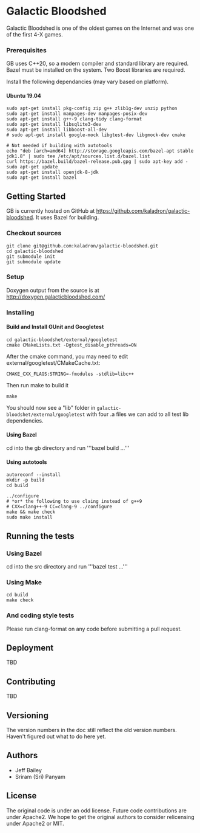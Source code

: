 # Galactic Bloodshed

Galactic Bloodshed is one of the oldest games on the Internet and was one of the first 4-X games.

### Prerequisites

GB uses C++20, so a modern compiler and standard library are required.
Bazel must be installed on the system.
Two Boost libraries are required.

Install the following dependancies (may vary based on platform).

#### Ubuntu 19.04

```
sudo apt-get install pkg-config zip g++ zlib1g-dev unzip python
sudo apt-get install manpages-dev manpages-posix-dev
sudo apt-get install g++-9 clang-tidy clang-format
sudo apt-get install libsqlite3-dev
sudo apt-get install libboost-all-dev
# sudo apt-get install google-mock libgtest-dev libgmock-dev cmake

# Not needed if building with autotools
echo "deb [arch=amd64] http://storage.googleapis.com/bazel-apt stable jdk1.8" | sudo tee /etc/apt/sources.list.d/bazel.list
curl https://bazel.build/bazel-release.pub.gpg | sudo apt-key add -
sudo apt-get update
sudo apt-get install openjdk-8-jdk
sudo apt-get install bazel
```

## Getting Started

GB is currently hosted on GitHub at https://github.com/kaladron/galactic-bloodshed.  It uses Bazel
for building.

### Checkout sources

```
git clone git@github.com:kaladron/galactic-bloodshed.git
cd galactic-bloodshed
git submodule init
git submodule update
```

### Setup

Doxygen output from the source is at http://doxygen.galacticbloodshed.com/

### Installing

#### Build and Install GUnit and Googletest

```
cd galactic-bloodshet/external/googletest
cmake CMakeLists.txt -Dgtest_disable_pthreads=ON
```

After the cmake command, you may need to edit external/googletest/CMakeCache.txt:

```
CMAKE_CXX_FLAGS:STRING=-fmodules -stdlib=libc++
```

Then run make to build it

```
make
```

You should now see a "lib" folder in `galactic-bloodshet/external/googletest` with four .a files we can add to all test lib dependencies.

#### Using Bazel

cd into the gb directory and run '''bazel build ...'''

#### Using autotools

```
autoreconf --install
mkdir -p build
cd build

../configure
# *or* the following to use claing instead of g++9
# CXX=clang++-9 CC=clang-9 ../configure
make && make check
sudo make install
```

## Running the tests

### Using Bazel

cd into the src directory and run '''bazel test ...'''

### Using Make

```
cd build
make check
```

### And coding style tests

Please run clang-format on any code before submitting a pull request.

## Deployment

TBD

## Contributing

TBD

## Versioning

The version numbers in the doc still reflect the old version numbers.  Haven't figured out what to do here yet.

## Authors

* Jeff Bailey
* Sriram (Sri) Panyam

## License

The original code is under an odd license.  Future code contributions are under Apache2.  We hope to get the original authors to consider relicensing under Apache2 or MIT.

